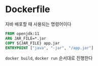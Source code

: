 # Dockerfile

자바 배포할 때 사용되는 명령어이다

```dockerfile
FROM openjdk:11
ARG JAR_FILE=*.jar
COPY ${JAR_FILE} app.jar
ENTRYPOINT ["java", "-jar", "/app.jar"]
```

`docker build`, `docker run` 순서대로 진행한다
